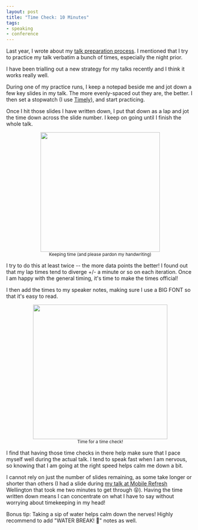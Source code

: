 ```yaml
---
layout: post
title: "Time Check: 10 Minutes"
tags:
- speaking
- conference
---
```

Last year, I wrote about my [talk preparation process](2017-04-17-all-it-takes-patience.md). I mentioned that I try to practice my talk verbatim a bunch of times, especially the night prior.  

I have been trialling out a new strategy for my talks recently and I think it works really well.  

During one of my practice runs, I keep a notepad beside me and jot down a few key slides in my talk. The more evenly-spaced out they are, the better. I then set a stopwatch (I use [Timely](https://play.google.com/store/apps/details?id=ch.bitspin.timely&hl=en_AU)), and start practicing.  

Once I hit those slides I have written down, I put that down as a lap and jot the time down across the slide number. I keep on going until I finish the whole talk.

<p style="text-align: center"><a href="Time Check"><img src="{{ site.baseurl }}/assets/time_check/time_notes.jpg" height="320" ></a><br />
<small>Keeping time (and please pardon my handwriting)</small></p>  

I try to do this at least twice -- the more data points the better! I found out that my lap times tend to diverge +/- a minute or so on each iteration. Once I am happy with the general timing, it's time to make the times official!  

I then add the times to my speaker notes, making sure I use a BIG FONT so that it's easy to read.

<p style="text-align: center"><a href="Time Check"><img src="{{ site.baseurl }}/assets/time_check/time_check.png" height="360" ></a><br />
<small>Time for a time check!</small></p>

I find that having those time checks in there help make sure that I pace myself well during the actual talk. I tend to speak fast when I am nervous, so knowing that I am going at the right speed helps calm me down a bit.  

I cannot rely on just the number of slides remaining, as some take longer or shorter than others (I had a slide during [my talk at Mobile Refresh](https://docs.google.com/presentation/d/1wnYWzS3z-ZZP0nDwA6p_PRi62BR9BnPO3-lNUoKVPMk/present?slide=id.p) Wellington that took me two minutes to get through 😝). Having the time written down means I can concentrate on what I have to say without worrying about timekeeping in my head!  

Bonus tip: Taking a sip of water helps calm down the nerves! Highly recommend to add "WATER BREAK! 🥛" notes as well.

